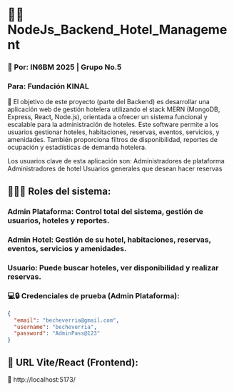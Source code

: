 # 🏨🌐 NodeJs_Backend_Hotel_Management

### 🪪 Por: IN6BM 2025 | Grupo No.5
### Para: Fundación KINAL

📍 El objetivo de este proyecto (parte del Backend) es desarrollar una aplicación web de gestión hotelera utilizando el stack MERN (MongoDB, Express, React, Node.js), orientada a ofrecer un sistema funcional y escalable para la administración de hoteles.
Este software permite a los usuarios gestionar hoteles, habitaciones, reservas, eventos, servicios, y amenidades. También proporciona filtros de disponibilidad, reportes de ocupación y estadísticas de demanda hotelera.

Los usuarios clave de esta aplicación son:
Administradores de plataforma
Administradores de hotel
Usuarios generales que desean hacer reservas

## 🧑‍💼🔐 Roles del sistema:
### Admin Plataforma: Control total del sistema, gestión de usuarios, hoteles y reportes.
### Admin Hotel: Gestión de su hotel, habitaciones, reservas, eventos, servicios y amenidades.
### Usuario: Puede buscar hoteles, ver disponibilidad y realizar reservas.

### 💻🔒 Credenciales de prueba (Admin Plataforma):
```json
{
  "email": "becheverria@gmail.com",
  "username": "becheverria",
  "password": "AdminPass@123"
}
```
## 📇 URL Vite/React (Frontend):
📍 http://localhost:5173/
